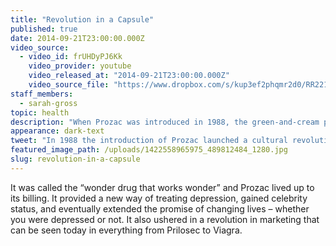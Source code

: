 ```yaml
---
title: "Revolution in a Capsule"
published: true
date: 2014-09-21T23:00:00.000Z
video_source:
  - video_id: frUHDyPJ6Kk
    video_provider: youtube
    video_released_at: "2014-09-21T23:00:00.000Z"
    video_source_file: "https://www.dropbox.com/s/kup3ef2phqmr2d0/RR221_RR_MASTER_11_12_2015_PROZAC-Yahoo%20Master.mov?dl=0"
staff_members:
  - sarah-gross
topic: health
description: "When Prozac was introduced in 1988, the green-and-cream pill to treat depression launched a cultural revolution that continues to echo."
appearance: dark-text
tweet: "In 1988 the introduction of Prozac launched a cultural revolution that still echoes today. "
featured_image_path: /uploads/1422558965975_489812484_1280.jpg
slug: revolution-in-a-capsule
---
```


It was called the “wonder drug that works wonder” and Prozac lived up to its billing. It provided a new way of treating depression, gained celebrity status, and eventually extended the promise of changing lives – whether you were depressed or not. It also ushered in a revolution in marketing that can be seen today in everything from Prilosec to Viagra.

